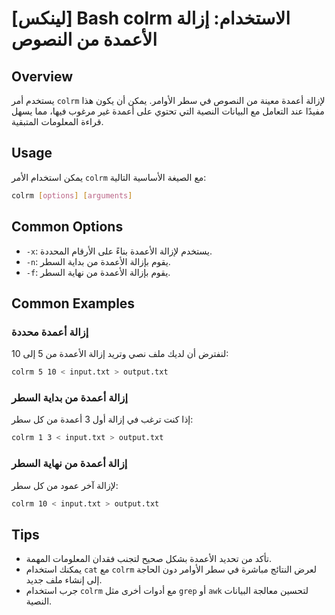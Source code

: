 # [لينكس] Bash colrm الاستخدام: إزالة الأعمدة من النصوص

## Overview
يستخدم أمر `colrm` لإزالة أعمدة معينة من النصوص في سطر الأوامر. يمكن أن يكون هذا مفيدًا عند التعامل مع البيانات النصية التي تحتوي على أعمدة غير مرغوب فيها، مما يسهل قراءة المعلومات المتبقية.

## Usage
يمكن استخدام الأمر `colrm` مع الصيغة الأساسية التالية:

```bash
colrm [options] [arguments]
```

## Common Options
- `-x`: يستخدم لإزالة الأعمدة بناءً على الأرقام المحددة.
- `-n`: يقوم بإزالة الأعمدة من بداية السطر.
- `-f`: يقوم بإزالة الأعمدة من نهاية السطر.

## Common Examples
### إزالة أعمدة محددة
لنفترض أن لديك ملف نصي وتريد إزالة الأعمدة من 5 إلى 10:

```bash
colrm 5 10 < input.txt > output.txt
```

### إزالة أعمدة من بداية السطر
إذا كنت ترغب في إزالة أول 3 أعمدة من كل سطر:

```bash
colrm 1 3 < input.txt > output.txt
```

### إزالة أعمدة من نهاية السطر
لإزالة آخر عمود من كل سطر:

```bash
colrm 10 < input.txt > output.txt
```

## Tips
- تأكد من تحديد الأعمدة بشكل صحيح لتجنب فقدان المعلومات المهمة.
- يمكنك استخدام `cat` مع `colrm` لعرض النتائج مباشرة في سطر الأوامر دون الحاجة إلى إنشاء ملف جديد.
- جرب استخدام `colrm` مع أدوات أخرى مثل `grep` أو `awk` لتحسين معالجة البيانات النصية.